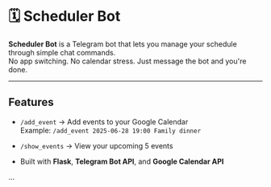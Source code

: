 # 🗓️ Scheduler Bot

**Scheduler Bot** is a Telegram bot that lets you manage your schedule through simple chat commands.  
No app switching. No calendar stress. Just message the bot and you're done.

---

## Features

- `/add_event` → Add events to your Google Calendar  
  Example: `/add_event 2025-06-28 19:00 Family dinner`

- `/show_events` → View your upcoming 5 events

- Built with **Flask**, **Telegram Bot API**, and **Google Calendar API**

...

